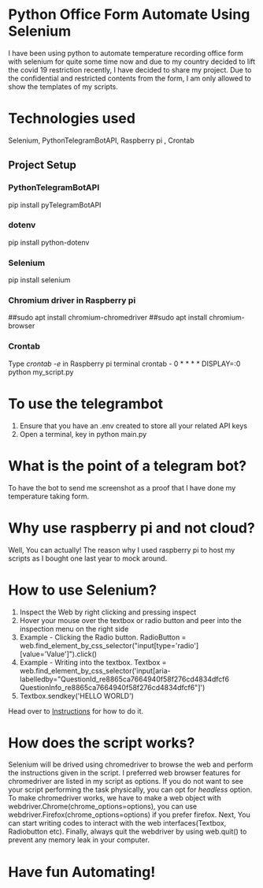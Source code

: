 # Python Office Form Automate Using Selenium
I have been using python to automate temperature recording office form with selenium for quite some time now and due to my country decided to lift the covid 19 restriction recently, I have decided to share my project. Due to the confidential and restricted contents from the form, I am only allowed to show the templates of my scripts.

# Technologies used
Selenium, PythonTelegramBotAPI, Raspberry pi , Crontab

## Project Setup
### PythonTelegramBotAPI
pip install pyTelegramBotAPI

### dotenv
pip install python-dotenv

### Selenium
pip install selenium

### Chromium driver in Raspberry pi
##sudo apt install chromium-chromedriver
##sudo apt install chromium-browser

### Crontab
Type _crontab -e_ in Raspberry pi terminal
crontab - 0 * * * *  DISPLAY=:0 python my_script.py

# To use the telegrambot 
1) Ensure that you have an .env created to store all your related API keys
2) Open a terminal, key in python main.py

# What is the point of a telegram bot?
To have the bot to send me screenshot as a proof that I have done my temperature taking form.

# Why use raspberry pi and not cloud?
Well, You can actually! The reason why I used raspberry pi to host my scripts as I bought one last year to mock around.

# How to use Selenium?
1) Inspect the Web by right clicking and pressing inspect
2) Hover your mouse over the textbox or radio button and peer into the inspection menu on the right side
3) Example - Clicking the Radio button. RadioButton = web.find_element_by_css_selector("input[type='radio'][value='Value']").click()
4) Example - Writing into the textbox. Textbox = web.find_element_by_css_selector('input[aria-labelledby="QuestionId_re8865ca7664940f58f276cd4834dfcf6 QuestionInfo_re8865ca7664940f58f276cd4834dfcf6"]') 
5) Textbox.sendkey('HELLO WORLD')

Head over to [Instructions](https://github.com/wk981/Temperature-Office-Form-Automation/tree/main/Instructions) for how to do it.

# How does the script works?
Selenium will be drived using chromedriver to browse the web and perform the instructions given in the script. I preferred web browser features for chromedriver are listed in my script as options. If you do not want to see your script performing the task physically, you can opt for _headless_ option. To make chromedriver works, we have to make a web object with webdriver.Chrome(chrome_options=options), you can use webdriver.Firefox(chrome_options=options) if you prefer firefox. Next, You can start writing codes to interact with the web interfaces(Textbox, Radiobutton etc). Finally, always quit the webdriver by using web.quit() to prevent any memory leak in your computer.

# Have fun Automating!
